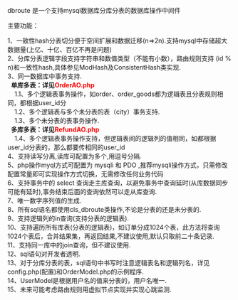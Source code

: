 dbroute 是一个支持mysql数据库分库分表的数据库操作中间件

主要功能：

1、一致性hash分表切分便于空间扩展和数据迁移(n=>2n).支持mysql中存储超大数据量(上亿、十亿、百亿不再是问题)<br>
2、分库分表逻辑字段支持字符串和数值类型（不能有小数），路由规则支持 (id % n)和一致性hash,具体参见ModHash及ConsistentHash类实现.<br>
3、同一数据库中事务支持.<br>
   &nbsp;&nbsp;<b>单库多表：详见<font color=red>OrderAO.php</font></b><br>
   &nbsp;&nbsp;&nbsp;&nbsp;1.1、多个逻辑表事务操作，如order、order_goods都为逻辑表且分表规则相同，都根据user_id分<br>
   &nbsp;&nbsp;&nbsp;&nbsp;1.2、多个逻辑表与多个未分表的表（city）事务支持.<br>
   &nbsp;&nbsp;&nbsp;&nbsp;1.3、多个未分表的表事务操作.<br>
   &nbsp;&nbsp;<b>多库多表：详见<font color=red>RefundAO.php</font></b><br>
   &nbsp;&nbsp;&nbsp;&nbsp;1.4、多个逻辑表事务操作支持，但逻辑表间的逻辑列的值相同，如都根据user_id分表的，那么都要传相同的user_id<br>
4、支持读写分离,读库可配置为多个,用逗号分隔.<br>
5、php操作myql方式可配置为 mysqli 和 PDO ,推荐mysqli操作方式，只需修改配置常量即可实现操作方式切换，无需修改任何业务代码<br>
6、支持事务中的 select 查询走主库查询，以避免事务中查询延时(从库数据同步可能有延时),事务结束后面的查询依然可以走从库查询.<br>
7、唯一数字序列值的生成.<br>
8、所有sql语名都使用cls_dbroute类操作,不论是分表的还是未分表的.<br>
9、支持逻辑列的in查询(支持分表的逻辑表).<br>
10、支持遍历所有库表(分表的逻辑表)，如订单分成1024个表，此方法将查询1024个表后，合并结果集，再返回结果,不建议使用,默认只取前二十条记录.<br>
11、支持同一库中的join查询，但不建议使用.<br>
12、sql语句对开发者透明.<br>
13、对于分库分表的表，sql语句中书写时注意逻辑表名和逻辑列名，详见config.php(配置)和OrderModel.php的示例程序.<br>
14、UserModel是根据用户名的值来分表的，用户名唯一.<br>
15、未来可能考虑路由规则用虚拟节点实现并实现心跳监测.<br>
